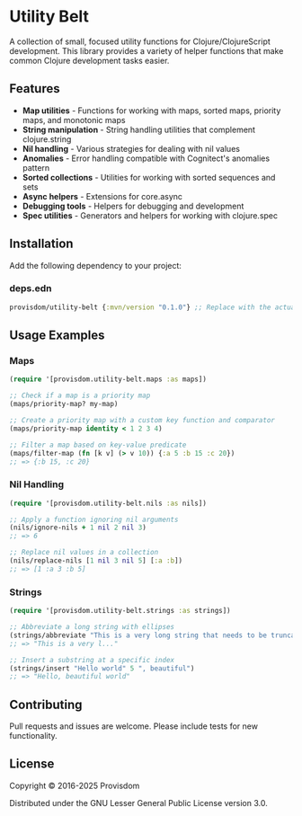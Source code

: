 # Utility Belt

A collection of small, focused utility functions for Clojure/ClojureScript development. This library provides a variety of helper functions that make common Clojure development tasks easier.

## Features

* **Map utilities** - Functions for working with maps, sorted maps, priority maps, and monotonic maps
* **String manipulation** - String handling utilities that complement clojure.string
* **Nil handling** - Various strategies for dealing with nil values
* **Anomalies** - Error handling compatible with Cognitect's anomalies pattern
* **Sorted collections** - Utilities for working with sorted sequences and sets
* **Async helpers** - Extensions for core.async
* **Debugging tools** - Helpers for debugging and development
* **Spec utilities** - Generators and helpers for working with clojure.spec

## Installation

Add the following dependency to your project:

### deps.edn

```clojure
provisdom/utility-belt {:mvn/version "0.1.0"} ;; Replace with the actual version
```

## Usage Examples

### Maps

```clojure
(require '[provisdom.utility-belt.maps :as maps])

;; Check if a map is a priority map
(maps/priority-map? my-map)

;; Create a priority map with a custom key function and comparator
(maps/priority-map identity < 1 2 3 4)

;; Filter a map based on key-value predicate
(maps/filter-map (fn [k v] (> v 10)) {:a 5 :b 15 :c 20})
;; => {:b 15, :c 20}
```

### Nil Handling

```clojure
(require '[provisdom.utility-belt.nils :as nils])

;; Apply a function ignoring nil arguments
(nils/ignore-nils + 1 nil 2 nil 3)
;; => 6

;; Replace nil values in a collection
(nils/replace-nils [1 nil 3 nil 5] [:a :b])
;; => [1 :a 3 :b 5]
```

### Strings

```clojure
(require '[provisdom.utility-belt.strings :as strings])

;; Abbreviate a long string with ellipses
(strings/abbreviate "This is a very long string that needs to be truncated" 20)
;; => "This is a very l..."

;; Insert a substring at a specific index
(strings/insert "Hello world" 5 ", beautiful")
;; => "Hello, beautiful world"
```

## Contributing

Pull requests and issues are welcome. Please include tests for new functionality.

## License

Copyright © 2016-2025 Provisdom

Distributed under the GNU Lesser General Public License version 3.0.
